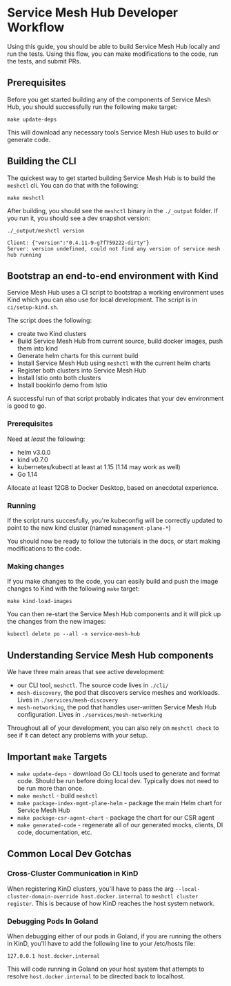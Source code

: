 # Service Mesh Hub Developer Workflow

Using this guide, you should be able to build Service Mesh Hub locally and run the tests. Using this flow, you can make modifications to the code, run the tests, and submit PRs.

## Prerequisites

Before you get started building any of the components of Service Mesh Hub, you should successfully run the following make target:

```shell
make update-deps
```

This will download any necessary tools Service Mesh Hub uses to build or generate code.

## Building the CLI

The quickest way to get started building Service Mesh Hub is to build the `meshctl` cli. You can do that with the following:

```shell
make meshctl
```

After building, you should see the `meshctl` binary in the `./_output` folder. If you run it, you should see a dev snapshot version:

```shell
./_output/meshctl version

Client: {"version":"0.4.11-9-g7f759222-dirty"}
Server: version undefined, could not find any version of service mesh hub running
```

## Bootstrap an end-to-end environment with Kind

Service Mesh Hub uses a CI script to bootstrap a working environment uses Kind which you can also use for local development. The script is in  `ci/setup-kind.sh`. 

The script does the following:

* create two Kind clusters
* Build Service Mesh Hub from current source, build docker images, push them into kind
* Generate helm charts for this current build
* Install Service Mesh Hub using `meshctl` with the current helm charts
* Register both clusters into Service Mesh Hub
* Install Istio onto both clusters
* Install bookinfo demo from Istio

A successful run of that script probably indicates that your dev environment is good to go.

### Prerequisites

Need at *least* the following:

* helm v3.0.0
* kind v0.7.0
* kubernetes/kubectl at least at 1.15 (1.14 may work as well)
* Go 1.14

Allocate at least 12GB to Docker Desktop, based on anecdotal experience.

### Running

If the script runs succesfully, you're kubeconfig will be correctly updated to point to the new kind cluster (named `management-plane-*`)

You should now be ready to follow the tutorials in the docs, or start making modifications to the code.

### Making changes

If you make changes to the code, you can easily build and push the image changes to Kind with the following `make` target:

```
make kind-load-images
```

You can then re-start the Service Mesh Hub components and it will pick up the changes from the new images:

```
kubectl delete po --all -n service-mesh-hub
```

## Understanding Service Mesh Hub components

We have three main areas that see active development:

* our CLI tool, `meshctl`. The source code lives in `./cli/`
* `mesh-discovery`, the pod that discovers service meshes and workloads. Lives in `./services/mesh-discovery`
* `mesh-networking`, the pod that handles user-written Service Mesh Hub configuration. Lives in `./services/mesh-networking`

Throughout all of your development, you can also rely on `meshctl check` to see if it can detect any problems with your setup.

## Important `make` Targets

* `make update-deps` - download Go CLI tools used to generate and format code. Should be run before doing local dev.
Typically does not need to be run more than once.
* `make meshctl` - build `meshctl`
* `make package-index-mgmt-plane-helm` - package the main Helm chart for Service Mesh Hub
* `make package-csr-agent-chart` - package the chart for our CSR agent
* `make generated-code` - regenerate all of our generated mocks, clients, DI code, documentation, etc.

## Common Local Dev Gotchas

### Cross-Cluster Communication in KinD

When registering KinD clusters, you'll have to pass the arg `--local-cluster-domain-override host.docker.internal`
to `meshctl cluster register`. This is because of how KinD reaches the host system network.

### Debugging Pods In Goland

When debugging either of our pods in Goland, if you are running the others in KinD, you'll have to add the following
line to your /etc/hosts file:

```
127.0.0.1 host.docker.internal
``` 

This will code running in Goland on your host system that attempts to resolve `host.docker.internal` to be
directed back to localhost.
